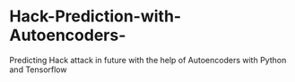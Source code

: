 # Hack-Prediction-with-Autoencoders-
Predicting Hack attack in future with the help of Autoencoders  with Python and Tensorflow
